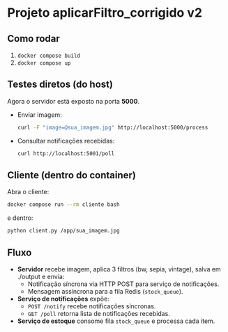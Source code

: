 # Projeto aplicarFiltro_corrigido v2

## Como rodar
1. `docker compose build`
2. `docker compose up`

## Testes diretos (do host)
Agora o servidor está exposto na porta **5000**.

- Enviar imagem:
  ```bash
  curl -F "image=@sua_imagem.jpg" http://localhost:5000/process
  ```

- Consultar notificações recebidas:
  ```bash
  curl http://localhost:5001/poll
  ```

## Cliente (dentro do container)
Abra o cliente:
```bash
docker compose run --rm cliente bash
```
e dentro:
```bash
python client.py /app/sua_imagem.jpg
```

## Fluxo
- **Servidor** recebe imagem, aplica 3 filtros (bw, sepia, vintage), salva em ./output e envia:
  - Notificação síncrona via HTTP POST para serviço de notificações.
  - Mensagem assíncrona para a fila Redis (`stock_queue`).
- **Serviço de notificações** expõe:
  - `POST /notify` recebe notificações síncronas.
  - `GET /poll` retorna lista de notificações recebidas.
- **Serviço de estoque** consome fila `stock_queue` e processa cada item.
